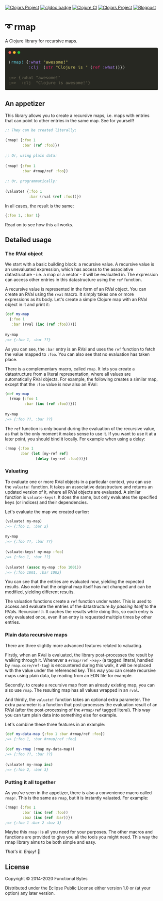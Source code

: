 [![Clojars Project](https://img.shields.io/clojars/v/functionalbytes/rmap.svg)](https://clojars.org/functionalbytes/rmap)
[![cljdoc badge](https://cljdoc.org/badge/functionalbytes/rmap)](https://cljdoc.org/d/functionalbytes/rmap/CURRENT)
[![Clojure CI](https://github.com/aroemers/rmap/workflows/Clojure%20CI/badge.svg?branch=master)](https://github.com/aroemers/rmap/actions?query=workflow%3A%22Clojure+CI%22)
[![Clojars Project](https://img.shields.io/clojars/dt/functionalbytes/rmap?color=blue)](https://clojars.org/functionalbytes/rmap)
[![Blogpost](https://img.shields.io/badge/blog-Introducing%20rmap%202.0-blue)](https://functionalbytes.nl/clojure/rmap/2020/06/04/rmap-2.html)

# ➰ rmap

A Clojure library for recursive maps.

![Banner](banner.png)

## An appetizer

This library allows you to create a recursive maps, i.e. maps with entries that can point to other entries in the same map.
See for yourself!

```clj
;; They can be created literally:

(rmap! {:foo 1
        :bar (ref :foo)})

;; Or, using plain data:

(rmap! {:foo 1
        :bar #rmap/ref :foo})

;; Or, programmatically:

(valuate! {:foo 1
           :bar (rval (ref :foo))})
```

In all cases, the result is the same:

```clj
{:foo 1, :bar 1}
```

Read on to see how this all works.

## Detailed usage

### The RVal object

We start with a basic building block: a recursive value.
A recursive value is an unevaluated expression, which has access to the associative datastructure - i.e. a map or a vector - it will be evaluated in.
The expression can access other entries in this datastructure using the `ref` function.

A recursive value is represented in the form of an RVal object.
You can create an RVal using the `rval` macro.
It simply takes one or more expressions as its body.
Let's create a simple Clojure map with an RVal object in it and print it:

```clj
(def my-map
  {:foo 1
   :bar (rval (inc (ref :foo)))})

my-map
;=> {:foo 1, :bar ??}
```

As you can see, the `:bar` entry is an RVal and uses the `ref` function to fetch the value mapped to `:foo`.
You can also see that no evaluation has taken place.

There is a complementary macro, called `rmap`.
It lets you create a datastructure from a literal representation, where all values are automatically RVal objects.
For example, the following creates a similar map, except that the `:foo` value is now also an RVal:

```clj
(def my-map
  (rmap {:foo 1
         :bar (inc (ref :foo))}))

my-map
;=> {:foo ??, :bar ??}
```

The `ref` function is only bound during the evaluation of the recursive value, as that is the only moment it makes sense to use it.
If you want to use it at a later point, you should bind it locally.
For example when using a delay:

```clj
(rmap {:foo 1
       :bar (let [my-ref ref]
              (delay (my-ref :foo)))})
```

### Valuating

To evaluate one or more RVal objects in a particular context, you can use the `valuate!` function.
It takes an associative datastructure and returns an updated version of it, where all RVal objects are evaluated.
A similar function is `valuate-keys!`.
It does the same, but only evaluates the specified keys (or indices) and their dependencies.

Let's evaluate the map we created earlier:

```clj
(valuate! my-map)
;=> {:foo 1, :bar 2}

my-map
;=> {:foo ??, :bar ??}

(valuate-keys! my-map :foo)
;=> {:foo 1, :bar ??}

(valuate! (assoc my-map :foo 1001))
;=> {:foo 1001, :bar 1002}
```

You can see that the entries are evaluated now, yielding the expected results.
Also note that the original map itself has not changed and can be modified, yielding different results.

The valuation functions create a `ref` function under water.
This is used to access and evaluate the entries of the datastructure _by passing itself_ to the RVals.
Recursion! 💥
It caches the results while doing this, so each entry is only evaluated once, even if an entry is requested multiple times by other entries.

### Plain data recursive maps

There are three slightly more advanced features related to valuating.

Firstly, when an RVal is evaluated, the library post-processes the result by walking through it.
Whenever a `#rmap/ref <key>` (a tagged litteral, handled by `rmap.core/ref-tag`) is encountered during this walk, it will be replaced with the value under the referenced key.
This way you can create recursive maps using plain data, by reading from an EDN file for example.

Secondly, to create a recursive map from an already existing map, you can also use `rmap`.
The resulting map has all values wrapped in an `rval`.

And thirdly, the `valuate!` function takes an optional extra parameter.
The extra parameter is a function that post-processes the evaluation result of an RVal (after the post-processing of the `#rmap/ref` tagged literal).
This way you can turn plain data into something else for example.

Let's combine these three features in an example:

```clj
(def my-data-map {:foo 1 :bar #rmap/ref :foo})
;=> {:foo 1, :bar #rmap/ref :foo}

(def my-rmap (rmap my-data-map))
;=> {:foo ??, :bar ??}

(valuate! my-rmap inc)
;=> {:foo 2, :bar 3}
```

### Putting it all together

As you've seen in the appetizer, there is also a convenience macro called `rmap!`.
This is the same as `rmap`, but it is instantly valuated.
For example:

```clj
(rmap! {:foo 1
        :bar (inc (ref :foo))
        :baz (inc (ref :bar))})
;=> {:foo 1 :bar 2 :baz 3}
```

Maybe this `rmap!` is all you need for your purposes.
The other macros and functions are provided to give you all the tools you might need.
This way the rmap library aims to be both simple and easy.

_That's it. Enjoy!_ 🚀

## License

Copyright © 2014-2020 Functional Bytes

Distributed under the Eclipse Public License either version 1.0 or (at
your option) any later version.
